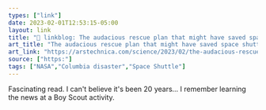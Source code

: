 ```yaml
---
types: ["link"]
date: 2023-02-01T12:53:15-05:00
layout: link
title: "🔗 linkblog: The audacious rescue plan that might have saved space shuttle Columbia | Ars Technica'"
art_title: "The audacious rescue plan that might have saved space shuttle Columbia | Ars Technica"
art_link: "https://arstechnica.com/science/2023/02/the-audacious-rescue-plan-that-might-have-saved-space-shuttle-columbia-2/"
source: ["https:"]
tags: ["NASA","Columbia disaster","Space Shuttle"]
---
```

Fascinating read. I can't believe it's been 20 years... I remember learning the news at a Boy Scout activity.  
 
